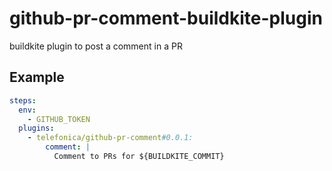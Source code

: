 # github-pr-comment-buildkite-plugin
buildkite plugin to post a comment in a PR

## Example


```yml
steps:
  env:
    - GITHUB_TOKEN
  plugins:
    - telefonica/github-pr-comment#0.0.1:
        comment: |
          Comment to PRs for ${BUILDKITE_COMMIT}

```